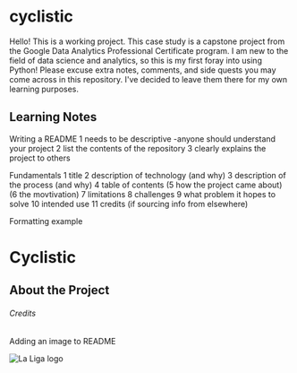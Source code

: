 # cyclistic

Hello! This is a working project. This case study is a capstone project from the Google Data Analytics Professional Certificate program. I am new to the field of data science and analytics, so this is my first foray into using Python! Please excuse extra notes, comments, and side quests you may come across in this repository. I've decided to leave them there for my own learning purposes.
  

## Learning Notes

Writing a README 
  1 needs to be descriptive
    -anyone should understand your project
  2 list the contents of the repository
  3 clearly explains the project to others

Fundamentals
  1 title
  2 description of technology (and why)
  3 description of the process (and why)
  4 table of contents
  (5 how the project came about)
  (6 the movtivation)
  7 limitations
  8 challenges
  9 what problem it hopes to solve
  10 intended use
  11 credits (if sourcing info from elsewhere)

Formatting example
  # Cyclistic

  ## About the Project

  ###### Credits

  Adding an image to README

![La Liga logo](https://cdn.shopify.com/s/files/1/0614/3515/0504/files/Fitwarm_Yorkie_Yorkie_puppy_running_exercise_outdoors_happy_run_3c8b8426-7dbc-4f6b-b951-915c0d1d1772_480x480.jpg?v=1682318319)
